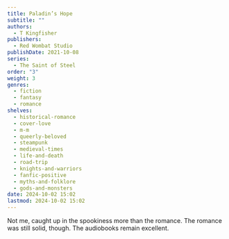```yaml
---
title: Paladin’s Hope
subtitle: ""
authors:
  - T Kingfisher
publishers:
  - Red Wombat Studio
publishDate: 2021-10-08
series:
  - The Saint of Steel
order: "3"
weight: 3
genres:
  - fiction
  - fantasy
  - romance
shelves:
  - historical-romance
  - cover-love
  - m-m
  - queerly-beloved
  - steampunk
  - medieval-times
  - life-and-death
  - road-trip
  - knights-and-warriors
  - fanfic-positive
  - myths-and-folklore
  - gods-and-monsters
date: 2024-10-02 15:02
lastmod: 2024-10-02 15:02
---
```

Not me, caught up in the spookiness more than the romance. The romance was still solid, though. The audiobooks remain excellent.